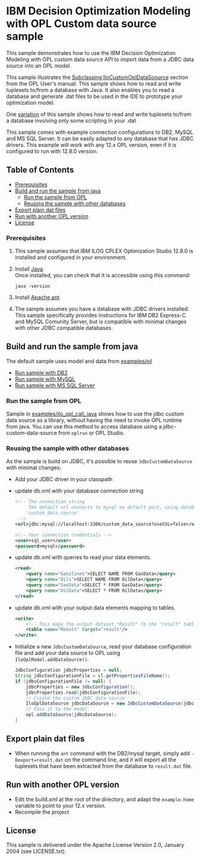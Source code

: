 # IBM Decision Optimization Modeling with OPL Custom data source sample

This sample demonstrates how to use the IBM Decision Optimization Modeling with
OPL custom data source API to import data from a JDBC data source into an OPL model.


This sample illustrates the [Subclassing IloCustomOplDataSoource](https://www.ibm.com/support/knowledgecenter/en/SSSA5P_12.8.0/ilog.odms.ide.help/OPL_Studio/opllanguser/topics/opl_languser_extfunc_datasubcl.html) section from the OPL User's manual.
This sample shows how to read and write tuplesets to/from a database with Java. It also enables you to read a database and generate .dat files to be used in the IDE to prototype your optimization model.

One [variation](examples/ilo_opl_call_java) of this sample shows how to read and write tuplesets to/from a database involving only some scripting in your .dat

This sample comes with example connection configurations to DB2, MySQL and MS SQL Server. It can
be easily adapted to any database that has JDBC drivers.
This example will work with any 12.x OPL version, even if it is configured to run with 12.8.0 version.


## Table of Contents
   - [Prerequisites](#prerequisites)
   - [Build and run the sample from java](#build-and-run-the-sample-from-java)
      - [Run the sample from OPL](#run-the-sample-from-opl)
      - [Reusing the sample with other databases](#reusing-the-sample-with-other-databases)
   - [Export plain dat files](#export-plain-dat-files)
   - [Run with another OPL version](#run-with-another-opl-version)
   - [License](#license)   
   
### Prerequisites

1. This sample assumes that IBM ILOG CPLEX Optimization Studio 12.8.0 is
   installed and configured in your environment.

2. Install [Java](http://www.oracle.com/technetwork/java/javase/downloads/jdk8-downloads-2133151.html).  
   Once installed, you can check that it is accessible using this command:

	```
	java -version
	```
	
3. Install [Apache ant](http://ant.apache.org/manual/install.html).

4. The sample assumes you have a database with JDBC drivers installed. This
   sample specifically provides instructions for IBM DB2 Express-C and
   MySQL Comunity Server, but is compatible with minimal changes with other JDBC
   compatible databases.

## Build and run the sample from java

The default sample uses model and data from [examples/oil](examples/oil)

- [Run sample with DB2](README.DB2.md)
- [Run sample with MySQL](README.MySQL.md)
- [Run sample with MS SQL Server](README.SQLServer.md)


### Run the sample from OPL

Sample in [examples/ilo_opl_call_java](examples/ilo_opl_call_java) shows how to
use the jdbc custom data source as a library, without having the need to
invoke OPL runtime from java. You can use this method to access database
using a jdbc-custom-data-source from `oplrun` or OPL Studio.


### Reusing the sample with other databases

As the sample is build on JDBC, it's possible to reuse <code>JdbcCustomDataSource</code> with minimal changes:

* Add your JDBC driver in your classpath
* update db.xml with your database connection string

	```	XML
	<!-- The connection string
		 The default url connects to mysql on default port, using database
		'custom_data_source'
	 -->
	<url>jdbc:mysql://localhost:3306/custom_data_source?useSSL=false</url>
	
	<!-- Your connection credentials -->
	<user>sql_user</user>
	<password>mysql</password>
	```

* update db.xml with queries to read your data elements.

	```XML
	<read>
		<query name="Gasolines">SELECT NAME FROM GasData</query>
		<query name="Oils">SELECT NAME FROM OilData</query>
		<query name="GasData">SELECT * FROM GasData</query>
		<query name="OilData">SELECT * FROM OilData</query>
	</read>
	```
	
* update db.xml with your output data elements mapping to tables.

	```XML
	<write>
		<!-- This maps the output dataset "Result" to the "result" table -->
		<table name="Result" target="result"/>
	</write>
	```
* Initialize a new <code>JdbcCustomDataSource</code>, read your database
  configuration file and add your data source to OPL using
  <code>IloOplModel.addDataSource()</code>.
  
	```Java
	JdbcConfiguration jdbcProperties = null;
	String jdbcConfigurationFile = cl.getPropertiesFileName();
	if (jdbcConfigurationFile != null) {
	    jdbcProperties = new JdbcConfiguration();
	    jdbcProperties.read(jdbcConfigurationFile);
	    // Create the custom JDBC data source
	    IloOplDataSource jdbcDataSource = new JdbcCustomDataSource(jdbcProperties, oplF, def);
	    // Pass it to the model.
	    opl.addDataSource(jdbcDataSource);
	}
	```

## Export plain dat files
* When running the `ant` command with the DB2/mysql target, simply add `-Dexport=result.dat` on the command line, and it will export all the tuplesets that have been extracted from the database to `result.dat` file.

## Run with another OPL version
* Edit the build.xml at the root of the directory, and adapt the `example.home` variable to point to your 12.x version.
* Recompile the project

## License

This sample is delivered under the Apache License Version 2.0, January 2004 (see LICENSE.txt).
